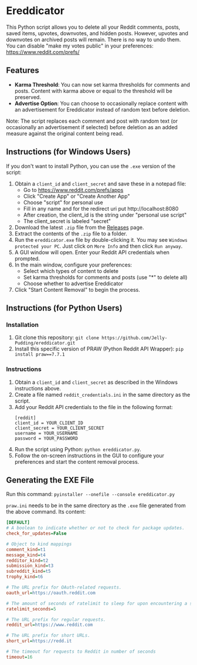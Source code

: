 # Ereddicator

This Python script allows you to delete all your Reddit comments, posts, saved items, upvotes, downvotes, and hidden posts. However, upvotes and downvotes on archived posts will remain. There is no way to undo them. You can disable "make my votes public" in your preferences: https://www.reddit.com/prefs/

## Features

- **Karma Threshold**: You can now set karma thresholds for comments and posts. Content with karma above or equal to the threshold will be preserved.
- **Advertise Option**: You can choose to occasionally replace content with an advertisement for Ereddicator instead of random text before deletion.

Note: The script replaces each comment and post with random text (or occasionally an advertisement if selected) before deletion as an added measure against the original content being read.

## Instructions (for Windows Users)

If you don't want to install Python, you can use the `.exe` version of the script:

1. Obtain a `client_id` and `client_secret` and save these in a notepad file:
   - Go to https://www.reddit.com/prefs/apps
   - Click "Create App" or "Create Another App"
   - Choose "script" for personal use
   - Fill in any name and for the redirect uri put http://localhost:8080
   - After creation, the client_id is the string under "personal use script"
   - The client_secret is labeled "secret"
2. Download the latest `.zip` file from the [Releases](https://github.com/Jelly-Pudding/ereddicator/releases/) page.
3. Extract the contents of the `.zip` file to a folder.
4. Run the `ereddicator.exe` file by double-clicking it. You may see `Windows protected your PC`. Just click on `More Info` and then click `Run anyway`. 
5. A GUI window will open. Enter your Reddit API credentials when prompted.
6. In the main window, configure your preferences:
   - Select which types of content to delete
   - Set karma thresholds for comments and posts (use "*" to delete all)
   - Choose whether to advertise Ereddicator
7. Click "Start Content Removal" to begin the process.

## Instructions (for Python Users)

### Installation

1. Git clone this repository: `git clone https://github.com/Jelly-Pudding/ereddicator.git`
2. Install this specific version of PRAW (Python Reddit API Wrapper):
   `pip install praw==7.7.1`

### Instructions

1. Obtain a `client_id` and `client_secret` as described in the Windows instructions above.
2. Create a file named `reddit_credentials.ini` in the same directory as the script.
3. Add your Reddit API credentials to the file in the following format:
    ```
    [reddit]
    client_id = YOUR_CLIENT_ID
    client_secret = YOUR_CLIENT_SECRET
    username = YOUR_USERNAME
    password = YOUR_PASSWORD
    ```
4. Run the script using Python: `python ereddicator.py`.
5. Follow the on-screen instructions in the GUI to configure your preferences and start the content removal process.

## Generating the EXE File

Run this command:
`pyinstaller --onefile --console ereddicator.py`

`praw.ini` needs to be in the same directory as the `.exe` file generated from the above command. Its content:

```ini
[DEFAULT]
# A boolean to indicate whether or not to check for package updates.
check_for_updates=False

# Object to kind mappings
comment_kind=t1
message_kind=t4
redditor_kind=t2
submission_kind=t3
subreddit_kind=t5
trophy_kind=t6

# The URL prefix for OAuth-related requests.
oauth_url=https://oauth.reddit.com

# The amount of seconds of ratelimit to sleep for upon encountering a specific type of 429 error.
ratelimit_seconds=5

# The URL prefix for regular requests.
reddit_url=https://www.reddit.com

# The URL prefix for short URLs.
short_url=https://redd.it

# The timeout for requests to Reddit in number of seconds
timeout=16
```
